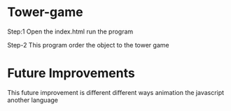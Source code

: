# Tower-game

Step:1 Open the index.html  run the program

Step-2 This program order the object to the tower game

# Future Improvements

This future improvement is different different ways animation the javascript another language 
